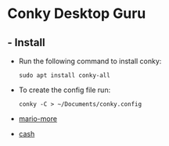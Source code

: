 # Conky Desktop Guru
## - Install
   - Run the following command to install conky:

         sudo apt install conky-all
   - To create the config file run:
   
         conky -C > ~/Documents/conky.config
   - [mario-more](https://github.com/moabdrabou/CS50x_2021/blob/main/PSET1/mario.c)
   - [cash](https://github.com/moabdrabou/CS50x_2021/blob/main/PSET1/cash.c)

